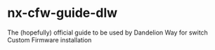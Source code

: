 # nx-cfw-guide-dlw
The (hopefully) official guide to be used by Dandelion Way for switch Custom Firmware installation
